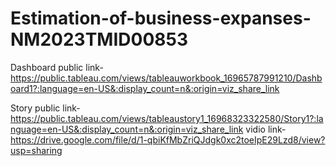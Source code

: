 # Estimation-of-business-expanses-NM2023TMID00853

Dashboard public link- https://public.tableau.com/views/tableauworkbook_16965787991210/Dashboard1?:language=en-US&:display_count=n&:origin=viz_share_link

Story public link- https://public.tableau.com/views/tableaustory1_16968323322580/Story1?:language=en-US&:display_count=n&:origin=viz_share_link
vidio link- https://drive.google.com/file/d/1-qbiKfMbZriQJdgk0xc2toeIpE29Lzd8/view?usp=sharing

